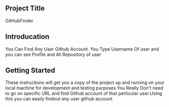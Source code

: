 ## Project Title
 GitHubFinder
 
## Introducation
You Can Find Any User Github Account.
You Type Username Of user and you can see Profile and All Repository of user

## Getting Started
These instructions will get you a copy of the project up and running on your local machine for development and testing purposes.You Really Don't need to go on specific URL and find Github account of that perticular user.Using this you can easily findout any user github account

